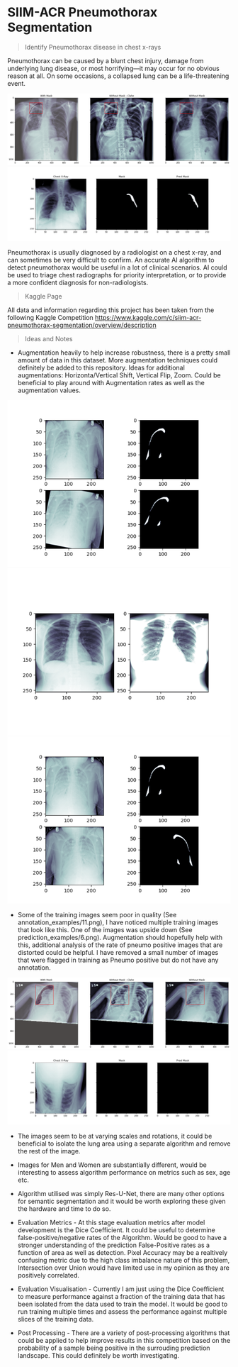 # SIIM-ACR Pneumothorax Segmentation

> Identify Pneumothorax disease in chest x-rays

Pneumothorax can be caused by a blunt chest injury, damage from underlying lung disease, or most horrifying—it may occur for no obvious reason at all. On some occasions, a collapsed lung can be a life-threatening event.

![Sample Pneuomothorax Annotation](imgs/annotation_examples/1.png)
![Prediction Example](imgs/prediction_examples/9.png)

Pneumothorax is usually diagnosed by a radiologist on a chest x-ray, and can sometimes be very difficult to confirm. An accurate AI algorithm to detect pneumothorax would be 
useful in a lot of clinical scenarios. AI could be used to triage chest radiographs for priority interpretation, or to provide a more confident diagnosis for non-radiologists.

> Kaggle Page

All data and information regarding this project has been taken from the following Kaggle Competition
  https://www.kaggle.com/c/siim-acr-pneumothorax-segmentation/overview/description

> Ideas and Notes

- Augmentation heavily to help increase robustness, there is a pretty small amount of data in this dataset. More augmentation techniques could definitely be added to this repository. Ideas for additional augmentations: Horizonta/Vertical Shift, Vertical Flip, Zoom. Could be beneficial to play around with Augmentation rates as well as the augmentation values.

![Rotation](imgs/augmentations/rotation.png)
![Brightness](imgs/augmentations/brightness.png)
![Horizontal Flip](imgs/augmentations/h_flip.png)

- Some of the training images seem poor in quality (See annotation_examples/11.png), I have noticed multiple training images that look like this. One of the images was upside down (See prediction_examples/6.png). Augmentation should hopefully help with this, additional analysis of the rate of pneumo positive images that are distorted could be helpful. I have removed a small number of images that were flagged in training as Pneumo positive but do not have any annotation.

![Shifted Image](imgs/annotation_examples/11.png)
![Upside Down Image](imgs/prediction_examples/6.png)

- The images seem to be at varying scales and rotations, it could be beneficial to isolate the lung area using a separate algorithm and remove the rest of the image.

- Images for Men and Women are substantially different, would be interesting to assess algorithm performance on metrics such as sex, age etc.

- Algorithm utilised was simply Res-U-Net, there are many other options for semantic segmentation and it would be worth exploring these given the hardware and time to do so.

- Evaluation Metrics - At this stage evaluation metrics after model development is the Dice Coefficient. It could be useful to determine false-positive/negative rates of the Algorithm. Would be good to have a stronger understanding of the prediction False-Positive rates as a function of area as well as detection. Pixel Accuracy may be a realtively confusing metric due to the high class imbalance nature of this problem, Intersection over Union would have limited use in my opinion as they are positively correlated.

- Evaluation Visualisation - Currently I am just using the Dice Coefficient to measure performance against a fraction of the training data that has been isolated from the data used to train the model. It would be good to run training multiple times and assess the performance against multiple slices of the training data.

- Post Processing - There are a variety of post-processing algorithms that could be applied to help improve results in this competition based on the probability of a sample being positive in the surrouding prediction landscape. This could definitely be worth investigating.